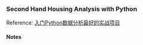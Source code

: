 ### Second Hand Housing Analysis with Python
Reference: [入门Python数据分析最好的实战项目](https://segmentfault.com/a/1190000015440560)

#### Notes
